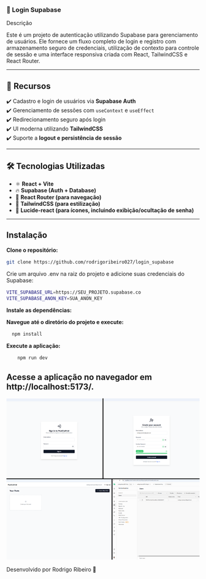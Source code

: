 
### 📄 Login Supabase

Descrição

Este é um projeto de autenticação utilizando Supabase para gerenciamento de usuários. Ele fornece um fluxo completo de login e registro com armazenamento seguro de credenciais, utilização de contexto para controle de sessão e uma interface responsiva criada com React, TailwindCSS e React Router.

---

## 🚀 Recursos

✔️ Cadastro e login de usuários via **Supabase Auth**  
✔️ Gerenciamento de sessões com `useContext` e `useEffect`  
✔️ Redirecionamento seguro após login  
✔️ UI moderna utilizando **TailwindCSS**  
✔️ Suporte a **logout e persistência de sessão**  

---

## 🛠️ Tecnologias Utilizadas

- ⚛️ **React + Vite**
- 🔥 **Supabase (Auth + Database)**
- 🚏 **React Router (para navegação)**
- 🎨 **TailwindCSS (para estilização)**
- 🔣 **Lucide-react (para ícones, incluindo exibição/ocultação de senha)**

---


## Instalação

**Clone o repositório:**

   ```bash
   git clone https://github.com/rodrigoribeiro027/login_supabase
```

Crie um arquivo .env na raiz do projeto e adicione suas credenciais do Supabase:

  ```bash
VITE_SUPABASE_URL=https://SEU_PROJETO.supabase.co
VITE_SUPABASE_ANON_KEY=SUA_ANON_KEY
```
**Instale as dependências:**

**Navegue até o diretório do projeto e execute:**
  ```bash
    npm install
  ```
**Execute a aplicação:**

```bash
    npm run dev
```

## Acesse a aplicação no navegador em http://localhost:5173/.

![Preview](https://github.com/rodrigoribeiro027/login_supabase/blob/main/system.png)

Desenvolvido por Rodrigo Ribeiro 🚀
